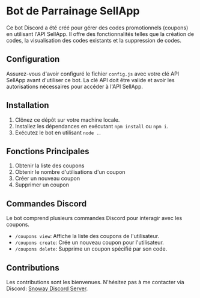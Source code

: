 # Bot de Parrainage SellApp

Ce bot Discord a été créé pour gérer des codes promotionnels (coupons) en utilisant l'API SellApp. Il offre des fonctionnalités telles que la création de codes, la visualisation des codes existants et la suppression de codes.

## Configuration

Assurez-vous d'avoir configuré le fichier `config.js` avec votre clé API SellApp avant d'utiliser ce bot. La clé API doit être valide et avoir les autorisations nécessaires pour accéder à l'API SellApp.

## Installation

1. Clônez ce dépôt sur votre machine locale.
2. Installez les dépendances en exécutant `npm install` ou `npm i`.
3. Exécutez le bot en utilisant `node .`.

## Fonctions Principales

1. Obtenir la liste des coupons
2. Obtenir le nombre d'utilisations d'un coupon
3. Créer un nouveau coupon
4. Supprimer un coupon

## Commandes Discord

Le bot comprend plusieurs commandes Discord pour interagir avec les coupons.

- `/coupons view`: Affiche la liste des coupons de l'utilisateur.
- `/coupons create`: Crée un nouveau coupon pour l'utilisateur.
- `/coupons delete`: Supprime un coupon spécifié par son code.

## Contributions

Les contributions sont les bienvenues. N'hésitez pas à me contacter via Discord: [Snoway Discord Server](https://discord.com/invite/snoway).
